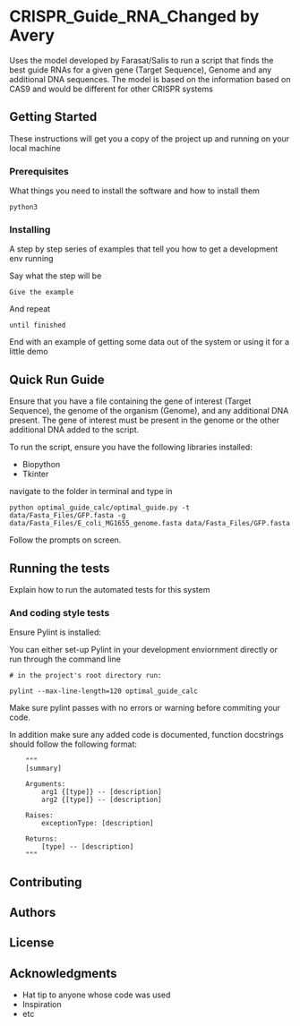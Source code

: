 # CRISPR_Guide_RNA_Changed by Avery

Uses the model developed by Farasat/Salis to run a script that finds the best guide RNAs
for a given gene (Target Sequence), Genome and any additional DNA sequences. The model is based on the
information based on CAS9 and would be different for other CRISPR systems

## Getting Started

These instructions will get you a copy of the project up and running on your local machine

### Prerequisites

What things you need to install the software and how to install them

```
python3
```

### Installing

A step by step series of examples that tell you how to get a development env running

Say what the step will be

```
Give the example
```

And repeat

```
until finished
```

End with an example of getting some data out of the system or using it for a little demo

## Quick Run Guide

Ensure that you have a file containing the gene of interest (Target Sequence), the genome of the organism (Genome), and
any additional DNA present. The gene of interest must be present in the genome or the other additional DNA added to the script.

To run the script, ensure you have the following libraries installed:
  - Biopython
  - Tkinter

navigate to the folder in terminal and type in

```
python optimal_guide_calc/optimal_guide.py -t data/Fasta_Files/GFP.fasta -g data/Fasta_Files/E_coli_MG1655_genome.fasta data/Fasta_Files/GFP.fasta
```

Follow the prompts on screen.

## Running the tests

Explain how to run the automated tests for this system

### And coding style tests

Ensure Pylint is installed:

You can either set-up Pylint in your development enviornment directly or run through the command line

```
# in the project's root directory run:

pylint --max-line-length=120 optimal_guide_calc
```

Make sure pylint passes with no errors or warning before commiting your code.

In addition make sure any added code is documented, function docstrings should follow the following format:

```
    """
    [summary]

    Arguments:
        arg1 {[type]} -- [description]
        arg2 {[type]} -- [description]

    Raises:
        exceptionType: [description]

    Returns:
        [type] -- [description]
    """
```

## Contributing


## Authors


## License


## Acknowledgments

* Hat tip to anyone whose code was used
* Inspiration
* etc
